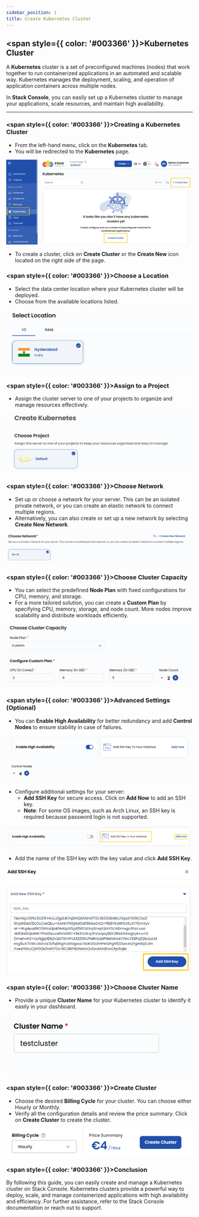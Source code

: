 ```yaml
---
sidebar_position: 1
title: Create Kubernetes Cluster
---
```


## <span style={{ color: '#003366' }}>Kubernetes Cluster</span>

A **Kubernetes** cluster is a set of preconfigured machines (nodes) that work together to run containerized applications in an automated and scalable way. Kubernetes manages the deployment, scaling, and operation of application containers across multiple nodes.

In **Stack Console**, you can easily set up a Kubernetes cluster to manage your applications, scale resources, and maintain high availability.

----------

### <span style={{ color: '#003366' }}>Creating a Kubernetes Cluster</span>

- From the left-hand menu, click on the **Kubernetes** tab.
- You will be redirected to the **Kubernetes** page.

![Kubernetes Page](images/kb_1.png)

- To create a cluster, click on **Create Cluster** or the **Create New** icon located on the right side of the page.

### <span style={{ color: '#003366' }}>Choose a Location</span>

- Select the data center location where your Kubernetes cluster will be deployed.
- Choose from the available locations listed.

![Choose Location](images/kb_7.png)

### <span style={{ color: '#003366' }}>Assign to a Project</span>

- Assign the cluster server to one of your projects to organize and manage resources effectively.

![Assign to Project](images/kb_2.png)

### <span style={{ color: '#003366' }}>Choose Network</span>

- Set up or choose a network for your server. This can be an isolated private network, or you can create an elastic network to connect multiple regions.
- Alternatively, you can also create or set up a new network by selecting **Create New Network**.

![Choose Network](images/kb_8.png)

### <span style={{ color: '#003366' }}>Choose Cluster Capacity</span>

- You can select the predefined **Node Plan** with fixed configurations for CPU, memory, and storage.
- For a more tailored solution, you can create a **Custom Plan** by specifying CPU, memory, storage, and node count. More nodes improve scalability and distribute workloads efficiently.

![Choose Cluster Capacity](images/kb_3.png)

### <span style={{ color: '#003366' }}>Advanced Settings (Optional)</span>

- You can **Enable High Availability** for better redundancy and add **Control Nodes** to ensure stability in case of failures.

![Advanced Settings](images/kb_4.png)

- Configure additional settings for your server:
  - **Add SSH Key** for secure access. Click on **Add Now** to add an SSH key.
  - **Note**: For some OS images, such as Arch Linux, an SSH key is required because password login is not supported.

![Add SSH Key](images/kb_9.png)

- Add the name of the SSH key with the key value and click **Add SSH Key**.

![Add SSH Key Details](images/kb_10.png)

### <span style={{ color: '#003366' }}>Choose Cluster Name</span>

- Provide a unique **Cluster Name** for your Kubernetes cluster to identify it easily in your dashboard.

![Choose Cluster Name](images/kb_5.png)

### <span style={{ color: '#003366' }}>Create Cluster</span>

- Choose the desired **Billing Cycle** for your cluster. You can choose either Hourly or Monthly.
- Verify all the configuration details and review the price summary. Click on **Create Cluster** to create the cluster.

![Create Cluster](images/kb_6.png)

### <span style={{ color: '#003366' }}>Conclusion</span>

By following this guide, you can easily create and manage a Kubernetes cluster on Stack Console. Kubernetes clusters provide a powerful way to deploy, scale, and manage containerized applications with high availability and efficiency. For further assistance, refer to the Stack Console documentation or reach out to support.
